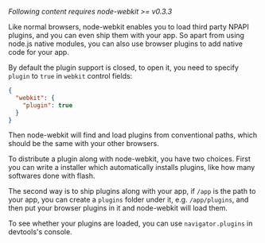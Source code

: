_Following content requires node-webkit >= v0.3.3_

Like normal browsers, node-webkit enables you to load third party NPAPI plugins, and you can even ship them with your app. So apart from using node.js native modules, you can also use browser plugins to add native code for your app.

By default the plugin support is closed, to open it, you need to specify `plugin` to `true` in `webkit` control fields:

```json
{
  "webkit": {
    "plugin": true
  }
}
```

Then node-webkit will find and load plugins from conventional paths, which should be the same with your other browsers.

To distribute a plugin along with node-webkit, you have two choices. First you can write a installer which automatically installs plugins, like how many softwares done with flash.

The second way is to ship plugins along with your app, if `/app` is the path to your app, you can create a `plugins` folder under it, e.g. `/app/plugins`, and then put your browser plugins in it and node-webkit will load them.

To see whether your plugins are loaded, you can use `navigator.plugins` in devtools's console.